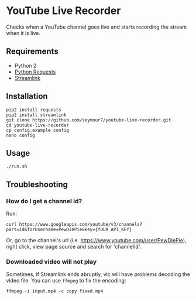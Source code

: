 # YouTube Live Recorder

Checks when a YouTube channel goes live and starts recording the stream when it is live.

## Requirements

* Python 2
* [Python Requests](http://docs.python-requests.org/en/master/)
* [Streamlink](https://github.com/streamlink/streamlink)

## Installation

```
pip2 install requests
pip2 install streamlink
git clone https://github.com/seymour7/youtube-live-recorder.git
cd youtube-live-recorder
cp config.example config
nano config
```

## Usage

```
./run.sh
```

## Troubleshooting

### How do I get a channel id?

Run:

```
curl https://www.googleapis.com/youtube/v3/channels?part=id&forUsername=PewDiePie&key={YOUR_API_KEY}
```

Or, go to the channel's url (i.e. https://www.youtube.com/user/PewDiePie), right click, view page source and search for 'channelId'.

### Downloaded video will not play

Sometimes, if Streamlink ends abruptly, vlc will have problems decoding the video file. You can use `ffmpeg` to fix the encoding:

```
ffmpeg -i input.mp4 -c copy fixed.mp4
```
